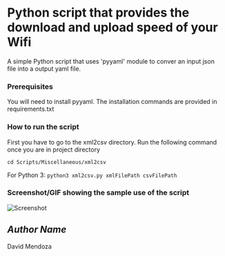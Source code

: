 # Python script that provides the download and upload speed of your Wifi
A simple Python script that uses 'pyyaml' module to conver an input json file into a output yaml file.

### Prerequisites
You will need to install pyyaml. 
The installation commands are provided in requirements.txt

### How to run the script
First you have to go to the xml2csv directory. Run the following command once you are in project directory

```cd Scripts/Miscellaneous/xml2csv```

For Python 3: ```python3 xml2csv.py xmlFilePath csvFilePath```

### Screenshot/GIF showing the sample use of the script
![Screenshot](Screenshot.png)

## *Author Name*
David Mendoza